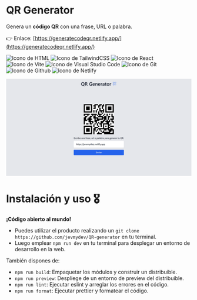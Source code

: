 # QR Generator

Genera un **código QR** con una frase, URL o palabra.

👉 Enlace: [https://generatecodeqr.netlify.app/](https://generatecodeqr.netlify.app/)

<p align="left">
  <img src="https://img.shields.io/badge/HTML5-E34F26?style=for-the-badge&logo=html5&logoColor=white" alt="Icono de HTML">
  <img src="https://img.shields.io/static/v1?style=for-the-badge&message=Tailwind+CSS&color=222222&logo=Tailwind+CSS&logoColor=06B6D4&label=" alt="Icono de TailwindCSS">
  <img src="https://img.shields.io/static/v1?style=for-the-badge&message=React&color=222222&logo=React&logoColor=61DAFB&label=" alt="Icono de React">
  <img src="https://img.shields.io/static/v1?style=for-the-badge&message=Vite&color=646CFF&logo=Vite&logoColor=FFFFFF&label=" alt="Icono de Vite">
  <img src="https://img.shields.io/badge/Visual_Studio_Code-0078D4?style=for-the-badge&logo=visual%20studio%20code&logoColor=white" alt="Icono de Visual Studio Code">
  <img src="https://img.shields.io/badge/GIT-E44C30?style=for-the-badge&logo=git&logoColor=white" alt="Icono de Git">
  <img src="https://img.shields.io/badge/GitHub-100000?style=for-the-badge&logo=github&logoColor=white" alt="Icono de Github">
  <img src="https://img.shields.io/badge/Netlify-00C7B7?style=for-the-badge&logo=netlify&logoColor=white" alt="Icono de Netlify">
</p>

![QR Generator](./public/readme/qr-generator.png)

# Instalación y uso 🎖️

**¡Código abierto al mundo!**

-   Puedes utilizar el producto realizando un `git clone https://github.com/jevmydev/QR-generator` en tu terminal.
-   Luego emplear `npm run dev` en tu terminal para desplegar un entorno de desarrollo en la web.

También dispones de:

-   `npm run build`: Empaquetar los módulos y construir un distribuible.
-   `npm run preview`: Despliege de un entorno de preview del distribuible.
-   `npm run lint`: Ejecutar eslint y arreglar los errores en el código.
-   `npm run format`: Ejecutar prettier y formatear el código.
